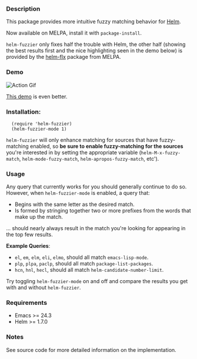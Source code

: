
### Description

This package provides more intuitive fuzzy matching behavior for
[Helm](https://github.com/emacs-helm/helm).

Now available on MELPA, install it with `package-install`.

`helm-fuzzier` only fixes half the trouble with Helm, the other half
(showing the best results first and the nice highlighting seen in the
demo below) is provided by the
[helm-flx](https://github.com/PythonNut/helm-flx) package from MELPA.

### Demo

![Action Gif](https://cloud.githubusercontent.com/assets/15329740/10805173/7faaf286-7dd4-11e5-9fba-f453f2faa49e.gif)

[This demo](https://www.youtube.com/watch?v=8Ceeew4Hdz8) is even better.

### Installation:

```elisp
  (require 'helm-fuzzier)
  (helm-fuzzier-mode 1)
```

`helm-fuzzier` will only enhance matching for sources that have
fuzzy-matching enabled, so **be sure to enable fuzzy-matching for the
sources** you're interested in by setting the appropriate variable
(`helm-M-x-fuzzy-match`, `helm-mode-fuzzy-match`,
`helm-apropos-fuzzy-match`, etc').

### Usage

Any query that currently works for you should generally continue to do so.
However, when `helm-fuzzier-mode` is enabled, a query that:

- Begins with the same letter as the desired match.
- Is formed by stringing together two or more prefixes from the words
that make up the match.

... should nearly always result in the match you're looking for appearing in the
top few results.

**Example Queries**:

- `el`, `em`, `elm`, `eli`, `elmo`, should all match `emacs-lisp-mode`.
- `plp`, `plpa`, `paclp`, should all match `package-list-packages`.
- `hcn`, `hnl`, `hecl`, should all match `helm-candidate-number-limit`.

Try toggling `helm-fuzzier-mode` on and off and compare the results you
get with and without `helm-fuzzier`.

### Requirements

- Emacs >= 24.3
- Helm >= 1.7.0

### Notes

See source code for more detailed information on the implementation.
